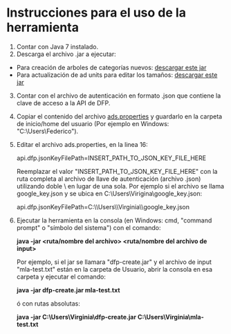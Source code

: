 Instrucciones para el uso de la herramienta
===========================================================

1. Contar con Java 7 instalado.
2. Descarga el archivo .jar a ejecutar:
  * Para creación de arboles de categorías nuevos: [descargar este jar](https://github.com/mcvitanich/googleads-java-lib/blob/create-adunits/examples/dfp_axis/target/dfp-axis-examples-3.2.0-jar-with-dependencies.jar)
  * Para actualización de ad units para editar los tamaños: [descargar este jar](https://github.com/mcvitanich/googleads-java-lib/blob/update-adunits/examples/dfp_axis/target/dfp-axis-examples-3.2.0-jar-with-dependencies.jar)
    
3. Contar con el archivo de autenticación en formato .json que contiene la clave de acceso a la API de DFP.
4. Copiar el contenido del archivo [ads.properties](https://github.com/mcvitanich/googleads-java-lib/blob/create-adunits/examples/dfp_axis/src/main/resources/ads.properties) y guardarlo en la carpeta de inicio/home del usuario (Por ejemplo en Windows: "C:\Users\Federico").
5. Editar el archivo ads.properties, en la linea 16:

    <section>api.dfp.jsonKeyFilePath=INSERT_PATH_TO_JSON_KEY_FILE_HERE</section>

    Reemplazar el valor "INSERT_PATH_TO_JSON_KEY_FILE_HERE" con la ruta completa al archivo de llave de autenticación (archivo .json) utilizando doble \ en lugar de una sola.
    Por ejemplo si el archivo se llama google_key.json y se ubica en C:\Users\Virigina\google_key.json:

    <section>api.dfp.jsonKeyFilePath=C:\\Users\\Virginia\\google_key.json</section>

6. Ejecutar la herramienta en la consola (en Windows: cmd, "command prompt" o "símbolo del sistema") con el comando:

    **java -jar <ruta/nombre del archivo> <ruta/nombre del archivo de input>**

    Por ejemplo, si el jar se llamara "dfp-create.jar" y el archivo de input "mla-test.txt" están en la carpeta de Usuario, abrir la consola en esa carpeta y ejecutar el comando:

    **java -jar dfp-create.jar mla-test.txt**

    ó con rutas absolutas:

    **java -jar C:\Users\Virginia\dfp-create.jar C:\Users\Virginia\mla-test.txt**
